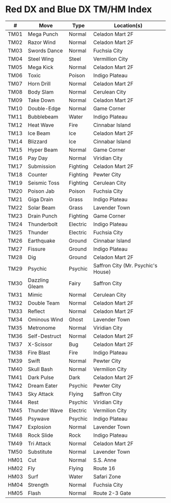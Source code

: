 # Red DX and Blue DX TM/HM Index

| #    | Move           | Type     | Location(s)                        |
| ---- | -------------- | -------- | ---------------------------------- |
| TM01 | Mega Punch     | Normal   | Celadon Mart 2F                    |
| TM02 | Razor Wind     | Normal   | Celadon Mart 2F                    |
| TM03 | Swords Dance   | Normal   | Fuchsia City                       |
| TM04 | Steel Wing     | Steel    | Vermillion City                    |
| TM05 | Mega Kick      | Normal   | Celadon Mart 2F                    |
| TM06 | Toxic          | Poison   | Indigo Plateau                     |
| TM07 | Horn Drill     | Normal   | Celadon Mart 2F                    |
| TM08 | Body Slam      | Normal   | Cerulean City                      |
| TM09 | Take Down      | Normal   | Celadon Mart 2F                    |
| TM10 | Double-Edge    | Normal   | Game Corner                        |
| TM11 | Bubblebeam     | Water    | Indigo Plateau                     |
| TM12 | Heat Wave      | Fire     | Cinnabar Island                    |
| TM13 | Ice Beam       | Ice      | Celadon Mart 2F                    |
| TM14 | Blizzard       | Ice      | Cinnabar Island                    |
| TM15 | Hyper Beam     | Normal   | Game Corner                        |
| TM16 | Pay Day        | Normal   | Viridian City                      |
| TM17 | Submission     | Fighting | Celadon Mart 2F                    |
| TM18 | Counter        | Fighting | Pewter City                        |
| TM19 | Seismic Toss   | Fighting | Cerulean City                      |
| TM20 | Poison Jab     | Poison   | Fuchsia City                       |
| TM21 | Giga Drain     | Grass    | Indigo Plateau                     |
| TM22 | Solar Beam     | Grass    | Lavender Town                      |
| TM23 | Drain Punch    | Fighting | Game Corner                        |
| TM24 | Thunderbolt    | Electric | Indigo Plateau                     |
| TM25 | Thunder        | Electric | Fuchsia City                       |
| TM26 | Earthquake     | Ground   | Cinnabar Island                    |
| TM27 | Fissure        | Ground   | Indigo Plateau                     |
| TM28 | Dig            | Ground   | Celadon Mart 2F                    |
| TM29 | Psychic        | Psychic  | Saffron City (Mr. Psychic's House) |
| TM30 | Dazzling Gleam | Fairy    | Saffron City                       |
| TM31 | Mimic          | Normal   | Cerulean City                      |
| TM32 | Double Team    | Normal   | Celadon Mart 2F                    |
| TM33 | Reflect        | Normal   | Celadon Mart 2F                    |
| TM34 | Ominous Wind   | Ghost    | Lavender Town                      |
| TM35 | Metronome      | Normal   | Viridian City                      |
| TM36 | Self-Destruct  | Normal   | Celadon Mart 2F                    |
| TM37 | X-Scissor      | Bug      | Celadon Mart 2F                    |
| TM38 | Fire Blast     | Fire     | Indigo Plateau                     |
| TM39 | Swift          | Normal   | Pewter City                        |
| TM40 | Skull Bash     | Normal   | Vermilion City                     |
| TM41 | Dark Pulse     | Dark     | Celadon Mart 2F                    |
| TM42 | Dream Eater    | Psychic  | Pewter City                        |
| TM43 | Sky Attack     | Flying   | Saffron City                       |
| TM44 | Rest           | Psychic  | Viridian City                      |
| TM45 | Thunder Wave   | Electric | Vermilion City                     |
| TM46 | Psywave        | Psychic  | Indigo Plateau                     |
| TM47 | Explosion      | Normal   | Lavender Town                      |
| TM48 | Rock Slide     | Rock     | Indigo Plateau                     |
| TM49 | Tri Attack     | Normal   | Celadon Mart 2F                    |
| TM50 | Substitute     | Normal   | Lavender Town                      |
| HM01 | Cut            | Normal   | S.S. Anne                          |
| HM02 | Fly            | Flying   | Route 16                           |
| HM03 | Surf           | Water    | Safari Zone                        |
| HM04 | Strength       | Normal   | Fuchsia City                       |
| HM05 | Flash          | Normal   | Route 2-3 Gate                     |
